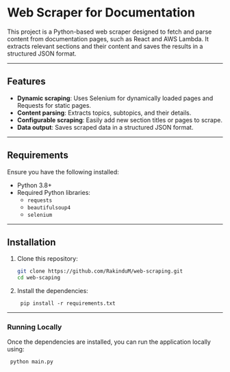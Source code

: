 # Web Scraper for Documentation

This project is a Python-based web scraper designed to fetch and parse content from documentation pages, such as React and AWS Lambda. It extracts relevant sections and their content and saves the results in a structured JSON format.

---

## Features

- **Dynamic scraping**: Uses Selenium for dynamically loaded pages and Requests for static pages.
- **Content parsing**: Extracts topics, subtopics, and their details.
- **Configurable scraping**: Easily add new section titles or pages to scrape.
- **Data output**: Saves scraped data in a structured JSON format.

---

## Requirements

Ensure you have the following installed:

- Python 3.8+
- Required Python libraries:
  - `requests`
  - `beautifulsoup4`
  - `selenium`

---

## Installation

1. Clone this repository:
   ```bash
   git clone https://github.com/RakinduM/web-scraping.git
   cd web-scaping

2.  Install the dependencies:

         pip install -r requirements.txt

---

### Running Locally

Once the dependencies are installed, you can run the application locally using:

     python main.py


